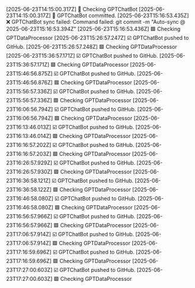 [2025-06-23T14:15:00.317Z] 🔁 Checking GPTChatBot
[2025-06-23T14:15:00.317Z] 📝 GPTChatBot committed.
[2025-06-23T15:16:53.435Z] ❌ GPTChatBot sync failed: Command failed: git commit -m "Auto-sync @ 2025-06-23T15:16:53.394Z"
[2025-06-23T15:16:53.436Z] 🟪 Checking GPTDataProcessor
[2025-06-23T15:26:57.247Z] ☑️ GPTChatBot pushed to GitHub.
[2025-06-23T15:26:57.248Z] 🟪 Checking GPTDataProcessor
[2025-06-23T15:36:57.171Z] ☑️ GPTChatBot pushed to GitHub.
[2025-06-23T15:36:57.171Z] 🟪 Checking GPTDataProcessor
[2025-06-23T15:46:56.875Z] ☑️ GPTChatBot pushed to GitHub.
[2025-06-23T15:46:56.876Z] 🟪 Checking GPTDataProcessor
[2025-06-23T15:56:57.336Z] ☑️ GPTChatBot pushed to GitHub.
[2025-06-23T15:56:57.336Z] 🟪 Checking GPTDataProcessor
[2025-06-23T16:06:56.794Z] ☑️ GPTChatBot pushed to GitHub.
[2025-06-23T16:06:56.794Z] 🟪 Checking GPTDataProcessor
[2025-06-23T16:13:46.013Z] ☑️ GPTChatBot pushed to GitHub.
[2025-06-23T16:13:46.014Z] 🟪 Checking GPTDataProcessor
[2025-06-23T16:16:57.202Z] ☑️ GPTChatBot pushed to GitHub.
[2025-06-23T16:16:57.203Z] 🟪 Checking GPTDataProcessor
[2025-06-23T16:26:57.929Z] ☑️ GPTChatBot pushed to GitHub.
[2025-06-23T16:26:57.930Z] 🟪 Checking GPTDataProcessor
[2025-06-23T16:36:58.121Z] ☑️ GPTChatBot pushed to GitHub.
[2025-06-23T16:36:58.122Z] 🟪 Checking GPTDataProcessor
[2025-06-23T16:46:58.080Z] ☑️ GPTChatBot pushed to GitHub.
[2025-06-23T16:46:58.080Z] 🟪 Checking GPTDataProcessor
[2025-06-23T16:56:57.966Z] ☑️ GPTChatBot pushed to GitHub.
[2025-06-23T16:56:57.966Z] 🟪 Checking GPTDataProcessor
[2025-06-23T17:06:57.914Z] ☑️ GPTChatBot pushed to GitHub.
[2025-06-23T17:06:57.914Z] 🟪 Checking GPTDataProcessor
[2025-06-23T17:16:59.696Z] ☑️ GPTChatBot pushed to GitHub.
[2025-06-23T17:16:59.696Z] 🟪 Checking GPTDataProcessor
[2025-06-23T17:27:00.603Z] ☑️ GPTChatBot pushed to GitHub.
[2025-06-23T17:27:00.603Z] 🟪 Checking GPTDataProcessor
